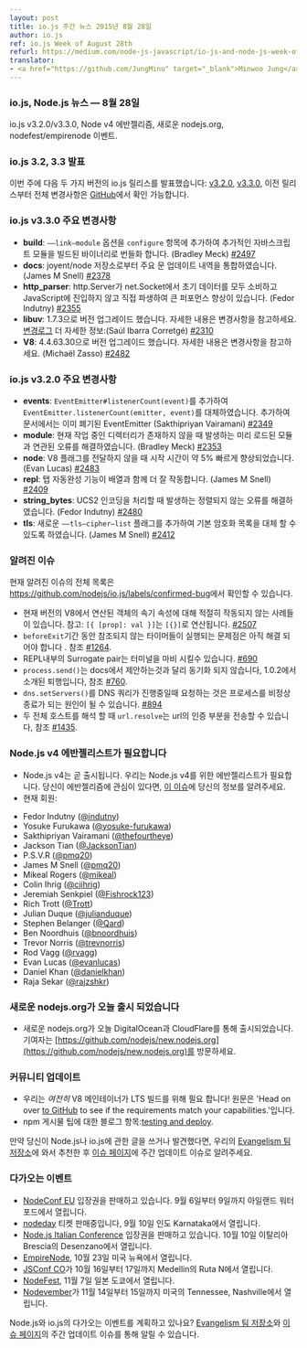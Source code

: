 ```yaml
---
layout: post
title: io.js 주간 뉴스 2015년 8월 28일
author: io.js
ref: io.js Week of August 28th
refurl: https://medium.com/node-js-javascript/io-js-and-node-js-week-of-august-28th-129b6b2f1be6
translator:
- <a href="https://github.com/JungMinu" target="_blank">Minwoo Jung</a>
---
```

<!--
### io.js, Node.js News — August 28th
io.js v3.2.0/v3.3.0 and Node v4 evangelism, new.nodejs.org, nodefest/empirenode event.
-->

### io.js, Node.js 뉴스 — 8월 28일
io.js v3.2.0/v3.3.0, Node v4 에반젤리즘, 새로운 nodejs.org, nodefest/empirenode 이벤트.

<!--
### io.js 3.2 and 3.3 Releases

This week we have two io.js releases: [v3.2.0](https://iojs.org/dist/v3.2.0/) and [v3.3.0](https://iojs.org/dist/v3.3.0/), complete changelog from previous releases can be found [on GitHub](https://github.com/nodejs/io.js/blob/master/CHANGELOG.md).
-->

### io.js 3.2, 3.3 발표
이번 주에 다음 두 가지 버전의 io.js 릴리스를 발표했습니다: 
[v3.2.0](https://iojs.org/dist/v3.2.0/), [v3.3.0](https://iojs.org/dist/v3.3.0/), 
이전 릴리스부터 전체 변경사항은 [GitHub](https://github.com/nodejs/io.js/blob/master/CHANGELOG.md)에서 확인 가능합니다.


<!--
### io.js v3.3.0 Notable changes

* **build**: Add a `——link—module` option to `configure` that can be used to bundle additional JavaScript modules into a built binary (Bradley Meck) [#2497](https://github.com/nodejs/node/pull/2497)
* **docs**: Merge outstanding doc updates from joyent/node (James M Snell) [#2378](https://github.com/nodejs/node/pull/2378)
* **http_parser**: Significant performance improvement by having `http.Server` consume all initial data from its `net.Socket` and parsing directly without having to enter JavaScript. Any `'data'` listeners on the `net.Socket` will result in the data being "unconsumed" into JavaScript, thereby undoing any performance gains. (Fedor Indutny) [#2355](https://github.com/nodejs/node/pull/2355)
* **libuv**: Upgrade to 1.7.3 (from 1.6.1), see [ChangeLog](https://github.com/libuv/libuv/blob/v1.x/ChangeLog) for details (Saúl Ibarra Corretgé) [#2310](https://github.com/nodejs/node/pull/2310)
* **V8**: Upgrade to 4.4.63.30 (from 4.4.63.26) (Michaël Zasso) [#2482](https://github.com/nodejs/node/pull/2482)
-->

### io.js v3.3.0 주요 변경사항

* **build**: `——link—module` 옵션을 `configure` 항목에 추가하여 추가적인 자바스크립트 모듈을 빌드된 바이너리로 번들화 합니다. (Bradley Meck) [#2497](https://github.com/nodejs/node/pull/2497)
* **docs**: joyent/node 저장소로부터 주요 문 업데이트 내역을 통합하였습니다. (James M Snell) [#2378](https://github.com/nodejs/node/pull/2378)
* **http_parser**: http.Server가 net.Socket에서 초기 데이터를 모두 소비하고 JavaScript에 진입하지 않고 직접 파생하여 큰 퍼포먼스 향상이 있습니다. (Fedor Indutny) [#2355](https://github.com/nodejs/node/pull/2355)
* **libuv**: 1.7.3으로 버전 업그레이드 했습니다. 자세한 내용은 변경사항을 참고하세요. [변경로그](https://github.com/libuv/libuv/blob/v1.x/ChangeLog) 더 자세한 정보:(Saúl Ibarra Corretgé) [#2310](https://github.com/nodejs/node/pull/2310)
* **V8**: 4.4.63.30으로 버전 업그레이드 했습니다. 자세한 내용은 변경사항을 참고하세요. (Michaël Zasso) [#2482](https://github.com/nodejs/node/pull/2482)



<!--
### io.js v3.2.0 Notable changes

* **events**: Added `EventEmitter#listenerCount(event)` as a replacement for `EventEmitter.listenerCount(emitter, event)`, which has now been marked as deprecated in the docs. (Sakthipriyan Vairamani) [#2349](https://github.com/nodejs/node/pull/2349)
* **module**: Fixed an error with preloaded modules when the current working directory doesn't exist. (Bradley Meck) [#2353](https://github.com/nodejs/node/pull/2353)
* **node**: Startup time is now about 5% faster when not passing V8 flags. (Evan Lucas) [#2483](https://github.com/nodejs/node/pull/2483)
* **repl**: Tab—completion now works better with arrays. (James M Snell) [#2409](https://github.com/nodejs/node/pull/2409)
* **string_bytes**: Fixed an unaligned write in the handling of UCS2 encoding. (Fedor Indutny) [#2480](https://github.com/nodejs/node/pull/2480)
* **tls**: Added a new `——tls—cipher—list` flag that can be used to override the built—in default cipher list. (James M Snell) [#2412](https://github.com/nodejs/node/pull/2412) _Note: it is suggested you use the built—in cipher list as it has been carefully selected to reflect current security best practices and risk mitigation._
-->

### io.js v3.2.0 주요 변경사항

* **events**: `EventEmitter#listenerCount(event)`를 추가하여 `EventEmitter.listenerCount(emitter, event)`를 대체하였습니다. 추가하여 문서에서는 이미 폐기된 EventEmitter (Sakthipriyan Vairamani) [#2349](https://github.com/nodejs/node/pull/2349)
* **module**: 현재 작업 중인 디렉터리가 존재하지 않을 때 발생하는 미리 로드된 모듈과 연관된 오류를 해결하였습니다. (Bradley Meck) [#2353](https://github.com/nodejs/node/pull/2353)
* **node**: V8 플래그를 전달하지 않을 때 시작 시간이 약 5% 빠르게 향상되었습니다. (Evan Lucas) [#2483](https://github.com/nodejs/node/pull/2483)
* **repl**: 탭 자동완성 기능이 배열과 함께 더 잘 작동합니다. (James M Snell) [#2409](https://github.com/nodejs/node/pull/2409)
* **string_bytes**: UCS2 인코딩을 처리할 때 발생하는 정렬되지 않는 오류를 해결하였습니다. (Fedor Indutny) [#2480](https://github.com/nodejs/node/pull/2480)
* **tls**: 새로운 `——tls—cipher—list` 플래그를 추가하여 기본 암호화 목록을 대체 할 수 있도록 하였습니다. (James M Snell) [#2412](https://github.com/nodejs/node/pull/2412)

<!--
### Known issues

See https://github.com/nodejs/io.js/labels/confirmed—bug for complete and current list of known issues.

* Some uses of computed object shorthand properties are not handled correctly by the current version of V8. e.g. `[{ [prop]: val }]` evaluates to `[{}]`. [#2507](https://github.com/nodejs/node/issues/2507)
* Some problems with unreferenced timers running during `beforeExit` are still to be resolved. See [#1264](https://github.com/nodejs/io.js/issues/1264).
* Surrogate pair in REPL can freeze terminal. [#690](https://github.com/nodejs/io.js/issues/690)
* `process.send()` is not synchronous as the docs suggest, a regression introduced in 1.0.2, see [#760](https://github.com/nodejs/io.js/issues/760).
* Calling `dns.setServers()` while a DNS query is in progress can cause the process to crash on a failed assertion. [#894](https://github.com/nodejs/io.js/issues/894)
* `url.resolve` may transfer the auth portion of the url when resolving between two full hosts, see [#1435](https://github.com/nodejs/io.js/issues/1435).
-->
### 알려진 이슈

현재 알려진 이슈의 전체 목록은
<https://github.com/nodejs/io.js/labels/confirmed-bug>에서 확인할 수 있습니다.

* 현재 버전의 V8에서 연산된 객체의 속기 속성에 대해 적절히 작동되지 않는 사례들이 있습니다. 참고: `[{ [prop]: val }]`는 `[{}]`로 연산됩니다. [#2507](https://github.com/nodejs/node/issues/2507)
* `beforeExit`기간 동안 참조되지 않는 타이머들이 실행되는 문제점은 아직 해결 되어야 합니다 . 참조 [#1264](https://github.com/nodejs/io.js/issues/1264).
* REPL내부의 Surrogate pair는 터미널을 마비 시킬수 있습니다. [#690](https://github.com/nodejs/io.js/issues/690)
* `process.send()`는 docs에서 제안하는것과 달리 동기화 되지 않습니다, 1.0.2에서 소개된 퇴행입니다, 참조 [#760](https://github.com/nodejs/io.js/issues/760).
* `dns.setServers()`를 DNS 쿼리가 진행중일때 요청하는 것은 프로세스를 비정상 종료가 되는 원인이 될 수 있습니다. [#894](https://github.com/nodejs/io.js/issues/894)
*  두 전체 호스트를 해석 할 때 `url.resolve`는 url의 인증 부분을 전송할 수 있습니다, 참조 [#1435](https://github.com/nodejs/io.js/issues/1435).

<!--
### We need Node.js v4 evangelists

* Node.js v4 is released soon. We need evangelists for Node.js v4. If you have an interest to evangelize, provide your information in [this issue](https://github.com/nodejs/node/issues/2633).
* Current members:
— Fedor Indutny ([@indutny](https://github.com/indutny))
— Yosuke Furukawa ([@yosuke—furukawa](https://github.com/yosuke—furukawa))
— Sakthipriyan Vairamani ([@thefourtheye](https://github.com/thefourtheye))
— Jackson Tian ([@JacksonTian](https://github.com/JacksonTian))
— P.S.V.R ([@pmq20](https://github.com/pmq20))
— James M Snell ([@pmq20](https://github.com/pmq20))
— Mikeal Rogers ([@mikeal](https://github.com/mikeal))
— Colin Ihrig ([@cjihrig](https://github.com/cjihrig))
— Jeremiah Senkpiel ([@Fishrock123](https://github.com/Fishrock123))
— Rich Trott ([@Trott](https://github.com/Trott))
— Julian Duque ([@julianduque](https://github.com/julianduque))
— Stephen Belanger ([@Qard](https://github.com/Qard))
— Ben Noordhuis ([@bnoordhuis](https://github.com/bnoordhuis))
— Trevor Norris ([@trevnorris](https://github.com/trevnorris))
— Rod Vagg ([@rvagg](https://github.com/rvagg))
— Evan Lucas ([@evanlucas](https://github.com/evanlucas))
— Daniel Khan ([@danielkhan](https://github.com/danielkhan))
— Raja Sekar ([@rajzshkr](https://github.com/rajzshkr))
-->

### Node.js v4 에반젤리스트가 필요합니다

* Node.js v4는 곧 출시됩니다. 우리는 Node.js v4를 위한 에반젤리스트가 필요합니다. 당신이 에반젤리즘에 관심이 있다면, [이 이슈](https://github.com/nodejs/node/issues/2633)에 당신의 정보를 알려주세요.
* 현재 회원:
- Fedor Indutny ([@indutny](https://github.com/indutny))
- Yosuke Furukawa ([@yosuke-furukawa](https://github.com/yosuke-furukawa))
- Sakthipriyan Vairamani ([@thefourtheye](https://github.com/thefourtheye))
- Jackson Tian ([@JacksonTian](https://github.com/JacksonTian))
- P.S.V.R ([@pmq20](https://github.com/pmq20))
- James M Snell ([@pmq20](https://github.com/pmq20))
- Mikeal Rogers ([@mikeal](https://github.com/mikeal))
- Colin Ihrig ([@cjihrig](https://github.com/cjihrig))
- Jeremiah Senkpiel ([@Fishrock123](https://github.com/Fishrock123))
- Rich Trott ([@Trott](https://github.com/Trott))
- Julian Duque ([@julianduque](https://github.com/julianduque))
- Stephen Belanger ([@Qard](https://github.com/Qard))
- Ben Noordhuis ([@bnoordhuis](https://github.com/bnoordhuis))
- Trevor Norris ([@trevnorris](https://github.com/trevnorris))
- Rod Vagg ([@rvagg](https://github.com/rvagg))
- Evan Lucas ([@evanlucas](https://github.com/evanlucas))
- Daniel Khan ([@danielkhan](https://github.com/danielkhan))
- Raja Sekar ([@rajzshkr](https://github.com/rajzshkr))

<!--
### New nodejs.org went live today

* New nodejs.org went live today, served from DigitalOcean and CloudFlare, contributors should go to [https://github.com/nodejs/new.nodejs.org](https://github.com/nodejs/new.nodejs.org).
-->
### 새로운 nodejs.org가 오늘 출시 되었습니다

* 새로운 nodejs.org가 오늘 DigitalOcean과 CloudFlare를 통해 출시되었습니다. 기여자는 [https://github.com/nodejs/new.nodejs.org](https://github.com/nodejs/new.nodejs.org)를 방문하세요.

<!--
### Community Updates

* We *still* need a V8 maintainer for our LTS build! Head on over [to GitHub](https://github.com/nodejs/LTS/issues/28) to see if the requirements match your capabilities.
* npm posts an blog entry about tips for [testing and deploy](http://blog.npmjs.org/post/127671403050/testing—and—deploying—with—ordered—npm—run—scripts).

If you have spotted or written something about Node.js and io.js, do come over to our [Evangelism team repo](https://github.com/nodejs/evangelism) and suggest it on the [Issues page](https://github.com/nodejs/evangelism/issues), specifically the Weekly Updates issue.
-->


### 커뮤니티 업데이트

* 우리는 *여전히* V8 메인테이너가 LTS 빌드를 위해 필요 합니다! 원문은 'Head on over [to GitHub](https://github.com/nodejs/LTS/issues/28) to see if the requirements match your capabilities.'입니다.
* npm 게시물 팁에 대한 블로그 항목:[testing and deploy](http://blog.npmjs.org/post/127671403050/testing—and—deploying—with—ordered—npm—run—scripts).

만약 당신이 Node.js나 io.js에 관한 글을 쓰거나 발견했다면, 우리의 [Evangelism 팀 저장소](https://github.com/nodejs/evangelism)에 와서 추천한 후 [이슈 페이지](https://github.com/nodejs/evangelism/issues)에 주간 업데이트 이슈로 알려주세요.

<!--
### Upcoming Events

* [NodeConf EU](http://nodeconf.eu/) tickets are on sale, 9월 6th — 9th at Waterford, Ireland
* [nodeday](http://nodeday.com/) tickets are on sale, 9월 10th at Karnataka, India
* [Node.js Italian Conference](http://nodejsconf.it/) tickets are on sale, 10월 10th at Desenzano — Brescia, Italy
* [EmpireNode](http://2015.empirenode.org/), 10월 23rd at New York, US.
* [JSConf CO](http://www.jsconf.co/), 10월 16th — 17th at Ruta N, Medellin, Columbia
* [NodeFest](http://nodefest.jp/2015/), 11월 7th at Tokyo, Japan
* [Nodevember](http://nodevember.org/?utm_source=io.js+and+Node.js+News&utm_medium=article), 11월 14th — 15th at Nashville, Tennessee, US.

Have an event about Node.js and io.js coming up? You can put your events here through the [Evangelism team repo](https://github.com/nodejs/evangelism) and announce it in the [Issues page](https://github.com/nodejs/evangelism/issues), specifically the Weekly Updates issue.

-->
### 다가오는 이벤트

* [NodeConf EU](http://nodeconf.eu/) 입장권을 판매하고 있습니다. 9월 6일부터 9일까지 아일랜드 워터포드에서 열립니다.
* [nodeday](http://nodeday.com/) 티켓 판매중입니다, 9월 10일 인도 Karnataka에서 열립니다.
* [Node.js Italian Conference](http://nodejsconf.it/) 입장권을 판매하고 있습니다. 10월 10일 이탈리아 Brescia의 Desenzano에서 열립니다.
* [EmpireNode](http://2015.empirenode.org/), 10월 23일 미국 뉴욕에서 열립니다.
* [JSConf CO](http://www.jsconf.co/)가 10월 16일부터 17일까지 Medellin의 Ruta N에서 열립니다.
* [NodeFest](http://nodefest.jp/2015/), 11월 7일 일본 도쿄에서 열립니다.
* [Nodevember](http://nodevember.org/?utm_source=io.js+and+Node.js+News&utm_medium=article)가 11월 14일부터 15일까지 미국의 Tennessee, Nashville에서 열립니다.

Node.js와 io.js의 다가오는 이벤트를 계획하고 있나요? [Evangelism 팀 저장소](https://github.com/nodejs/evangelism)와 [이슈 페이지](https://github.com/nodejs/evangelism/issues)의 주간 업데이트 이슈를 통해 알릴 수 있습니다.
